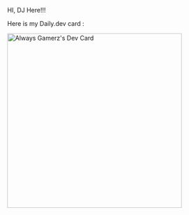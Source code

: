 HI, DJ Here!!!

Here is my Daily.dev card :

<a href="https://app.daily.dev/always_dj"><img src="https://api.daily.dev/devcards/f319d5de959046c9b74d0efb26322118.png?r=dat" width="400" alt="Always Gamerz's Dev Card"/></a>




<!--
**Always-Gamerz/Always-Gamerz** is a ✨ _special_ ✨ repository because its `README.md` (this file) appears on your GitHub profile.

Here are some ideas to get you started:

- 🔭 I’m currently working on ...
- 🌱 I’m currently learning ...
- 👯 I’m looking to collaborate on ...
- 🤔 I’m looking for help with ...
- 💬 Ask me about ...
- 📫 How to reach me: ...
- 😄 Pronouns: ...
- ⚡ Fun fact: ...
-->
